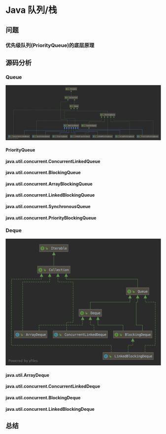 # Java 队列/栈

## 问题

### 优先级队列(PriorityQueue)的底层原理

## 源码分析

### Queue

![Queue](./java/queue.png)

#### PriorityQueue

#### java.util.concurrent.ConcurrentLinkedQueue

#### java.util.concurrent.BlockingQueue

#### java.util.concurrent.ArrayBlockingQueue

#### java.util.concurrent.LinkedBlockingQueue

#### java.util.concurrent.SynchronousQueue

#### java.util.concurrent.PriorityBlockingQueue

###  Deque

![Dueue](./java/deque.png)

#### java.util.ArrayDeque

#### java.util.concurrent.ConcurrentLinkedDeque

#### java.util.concurrent.BlockingDeque

#### java.util.concurrent.LinkedBlockingDeque

## 总结